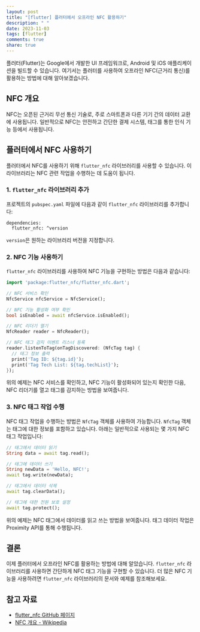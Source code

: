 ```yaml
---
layout: post
title: "[flutter] 플러터에서 오프라인 NFC 활용하기"
description: " "
date: 2023-11-03
tags: [flutter]
comments: true
share: true
---
```


플러터(Flutter)는 Google에서 개발한 UI 프레임워크로, Android 및 iOS 애플리케이션을 빌드할 수 있습니다. 여기서는 플러터를 사용하여 오프라인 NFC(근거리 통신)를 활용하는 방법에 대해 알아보겠습니다.

## NFC 개요

NFC는 오픈된 근거리 무선 통신 기술로, 주로 스마트폰과 다른 기기 간의 데이터 교환에 사용됩니다. 일반적으로 NFC는 안전하고 간단한 결제 시스템, 태그를 통한 인식 기능 등에서 사용됩니다.

## 플러터에서 NFC 사용하기

플러터에서 NFC를 사용하기 위해 `flutter_nfc` 라이브러리를 사용할 수 있습니다. 이 라이브러리는 NFC 관련 작업을 수행하는 데 도움이 됩니다.

### 1. `flutter_nfc` 라이브러리 추가

프로젝트의 `pubspec.yaml` 파일에 다음과 같이 `flutter_nfc` 라이브러리를 추가합니다:

```
dependencies:
  flutter_nfc: ^version
```

`version`은 원하는 라이브러리 버전을 지정합니다. 

### 2. NFC 기능 사용하기

`flutter_nfc` 라이브러리를 사용하여 NFC 기능을 구현하는 방법은 다음과 같습니다:

```dart
import 'package:flutter_nfc/flutter_nfc.dart';

// NFC 서비스 확인
NfcService nfcService = NfcService();

// NFC 기능 활성화 여부 확인
bool isEnabled = await nfcService.isEnabled();

// NFC 리더기 열기
NfcReader reader = NfcReader();

// NFC 태그 감지 이벤트 리스너 등록
reader.listenToTag(onTagDiscovered: (NfcTag tag) {
  // 태그 정보 출력
  print('Tag ID: ${tag.id}');
  print('Tag Tech List: ${tag.techList}');
});
```

위의 예제는 NFC 서비스를 확인하고, NFC 기능이 활성화되어 있는지 확인한 다음, NFC 리더기를 열고 태그를 감지하는 방법을 보여줍니다.

### 3. NFC 태그 작업 수행

NFC 태그 작업을 수행하는 방법은 `NfcTag` 객체를 사용하여 가능합니다. `NfcTag` 객체는 태그에 대한 정보를 포함하고 있습니다. 아래는 일반적으로 사용되는 몇 가지 NFC 태그 작업입니다:

```dart
// 태그에서 데이터 읽기
String data = await tag.read();

// 태그에 데이터 쓰기
String newData = 'Hello, NFC!';
await tag.write(newData);

// 태그에서 데이터 삭제
await tag.clearData();

// 태그에 대한 전원 보호 설정
await tag.protect();
```

위의 예제는 NFC 태그에서 데이터를 읽고 쓰는 방법을 보여줍니다. 태그 데이터 작업은 Proximity API를 통해 수행됩니다.

## 결론

이제 플러터에서 오프라인 NFC를 활용하는 방법에 대해 알았습니다. `flutter_nfc` 라이브러리를 사용하면 간단하게 NFC 태그 기능을 구현할 수 있습니다. 더 많은 NFC 기능을 사용하려면 `flutter_nfc` 라이브러리의 문서와 예제를 참조해보세요.

## 참고 자료

- [flutter_nfc GitHub 페이지](https://github.com/flutterchina/flutter_nfc)
- [NFC 개요 - Wikipedia](https://ko.wikipedia.org/wiki/%EA%B7%BC%EA%B1%B0%EB%A6%AC%EC%9D%98_%EC%A4%80%EA%B8%B0_%EB%AC%B4%EC%84%A0_%ED%86%B5%EC%8B%A0)